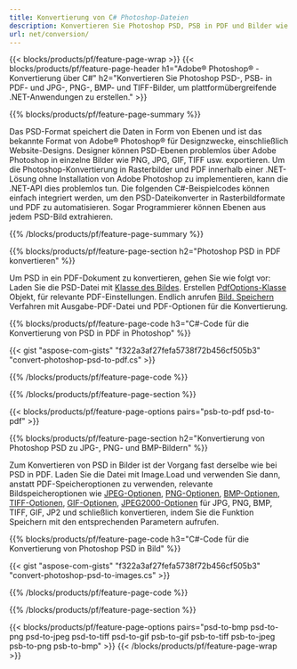 ```yaml
---
title: Konvertierung von C# Photoshop-Dateien
description: Konvertieren Sie Photoshop PSD, PSB in PDF und Bilder wie BMP, JPG, PNG, TIFF mit wenigen Zeilen C#-Code über die .NET-Bibliothek.
url: net/conversion/
---
```


{{< blocks/products/pf/feature-page-wrap >}}
{{< blocks/products/pf/feature-page-header h1="Adobe® Photoshop® -Konvertierung über C#" h2="Konvertieren Sie Photoshop PSD-, PSB- in PDF- und JPG-, PNG-, BMP- und TIFF-Bilder, um plattformübergreifende .NET-Anwendungen zu erstellen." >}}

{{% blocks/products/pf/feature-page-summary %}}

Das PSD-Format speichert die Daten in Form von Ebenen und ist das bekannte Format von Adobe® Photoshop® für Designzwecke, einschließlich Website-Designs. Designer können PSD-Ebenen problemlos über Adobe Photoshop in einzelne Bilder wie PNG, JPG, GIF, TIFF usw. exportieren. Um die Photoshop-Konvertierung in Rasterbilder und PDF innerhalb einer .NET-Lösung ohne Installation von Adobe Photoshop zu implementieren, kann die .NET-API dies problemlos tun. Die folgenden C#-Beispielcodes können einfach integriert werden, um den PSD-Dateikonverter in Rasterbildformate und PDF zu automatisieren. Sogar Programmierer können Ebenen aus jedem PSD-Bild extrahieren.


{{% /blocks/products/pf/feature-page-summary %}}

{{% blocks/products/pf/feature-page-section h2="Photoshop PSD in PDF konvertieren" %}}

Um PSD in ein PDF-Dokument zu konvertieren, gehen Sie wie folgt vor: Laden Sie die PSD-Datei mit [Klasse des Bildes](https://apireference.aspose.com/net/psd/aspose.psd/image). Erstellen [PdfOptions-Klasse](https://apireference.aspose.com/net/psd/aspose.psd.imageoptions/pdfoptions) Objekt, für relevante PDF-Einstellungen. Endlich anrufen [Bild. Speichern](https://apireference.aspose.com/net/psd/aspose.psd.image/save/methods/3) Verfahren mit Ausgabe-PDF-Datei und PDF-Optionen für die Konvertierung.

{{% blocks/products/pf/feature-page-code h3="C#-Code für die Konvertierung von PSD in PDF in Photoshop" %}}

{{< gist "aspose-com-gists" "f322a3af27fefa5738f72b456cf505b3" "convert-photoshop-psd-to-pdf.cs" >}}

{{% /blocks/products/pf/feature-page-code %}}

{{% /blocks/products/pf/feature-page-section %}}

{{< blocks/products/pf/feature-page-options pairs="psb-to-pdf psd-to-pdf" >}}

{{% blocks/products/pf/feature-page-section h2="Konvertierung von Photoshop PSD zu JPG-, PNG- und BMP-Bildern" %}}

Zum Konvertieren von PSD in Bilder ist der Vorgang fast derselbe wie bei PSD in PDF. Laden Sie die Datei mit Image.Load und verwenden Sie dann, anstatt PDF-Speicheroptionen zu verwenden, relevante Bildspeicheroptionen wie [JPEG-Optionen](https://apireference.aspose.com/net/psd/aspose.psd.imageoptions/jpegoptions), [PNG-Optionen](https://apireference.aspose.com/net/psd/aspose.psd.imageoptions/pngoptions),  [BMP-Optionen](https://apireference.aspose.com/net/psd/aspose.psd.imageoptions/bmpoptions), [TIFF-Optionen](https://apireference.aspose.com/net/psd/aspose.psd.imageoptions/tiffoptions),  [GIF-Optionen](https://apireference.aspose.com/net/psd/aspose.psd.imageoptions/gifoptions), [JPEG2000-Optionen](https://apireference.aspose.com/net/psd/aspose.psd.imageoptions/jpeg2000options) für JPG, PNG, BMP, TIFF, GIF, JP2 und schließlich konvertieren, indem Sie die Funktion Speichern mit den entsprechenden Parametern aufrufen.


{{% blocks/products/pf/feature-page-code h3="C#-Code für die Konvertierung von Photoshop PSD in Bild" %}}

{{< gist "aspose-com-gists" "f322a3af27fefa5738f72b456cf505b3" "convert-photoshop-psd-to-images.cs" >}}

{{% /blocks/products/pf/feature-page-code %}}

{{% /blocks/products/pf/feature-page-section %}}

{{< blocks/products/pf/feature-page-options pairs="psd-to-bmp psd-to-png psd-to-jpeg psd-to-tiff psd-to-gif psb-to-gif psb-to-tiff psb-to-jpeg psb-to-png psb-to-bmp" >}}
{{< /blocks/products/pf/feature-page-wrap >}}

